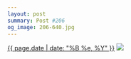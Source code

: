 ```yaml
---
layout: post
summary: Post #206
og_image: 206-640.jpg
---
```


<p>
  <time><a href="/206">{{ page.date | date: "%B %e, %Y" }}</a></time>
  <a href="/206"><img src="{{ site.assets_url }}/206-320.jpg" srcset="{{ site.assets_url }}/206-640.jpg 640w, {{ site.assets_url }}/206-480.jpg 480w, {{ site.assets_url }}/206-320.jpg 320w, {{ site.assets_url }}/206-160.jpg 160w" sizes="(min-width: 700px) 50vw, calc(100vw - 2rem)" /></a>
</p>
